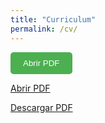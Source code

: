 ```yaml
---
title: "Curriculum"
permalink: /cv/
---
```


<button style="padding: 10px 20px; background-color: #4CAF50; color: white; border: none; border-radius: 5px; cursor: pointer;" onclick="window.open('../assets/documents/cv.pdf/', 'PDFViewer', 'width=800,height=600,toolbar=no,scrollbars=yes');">Abrir PDF</button>

<a href="#" onclick="window.open('../assets/documents/cv.pdf/', 'PDFViewer', 'width=800,height=600,toolbar=no,scrollbars=yes'); return false;">Abrir PDF</a>

[Descargar PDF](../assets/documents/cv.pdf)
